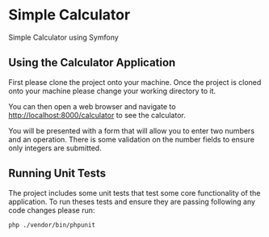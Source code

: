 # Simple Calculator

Simple Calculator using Symfony

## Using the Calculator Application
First please clone the project onto your machine. Once the project is cloned onto your machine please change your working directory to it.

You can then open a web browser and navigate to <http://localhost:8000/calculator> to see the calculator.

You will be presented with a form that will allow you to enter two numbers and an operation. There is some validation on the number fields to ensure only integers are submitted. 

## Running Unit Tests
The project includes some unit tests that test some core functionality of the application. To run theses tests and ensure they are passing following any code changes please run:

```shell
php ./vendor/bin/phpunit
```
